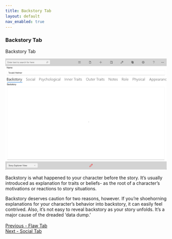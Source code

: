 ```yaml
---
title: Backstory Tab
layout: default
nav_enabled: true
---
```

### Backstory Tab ###
Backstory Tab

![](Character-Backstory-Tab.png)

 Backstory is what happened to your character before the story. It’s usually introduced as explanation  for traits or beliefs- as the root of a character’s motivations or reactions to story situations.

Backstory deserves caution for two reasons, however. If you’re shoehorning explanations for your character’s behavior into backstory, it can easily feel contrived. Also, it’s not easy to reveal backstory as your story unfolds. It’s a major cause of the dreaded ‘data dump.’
 <br/>
 <br/>
[Previous - Flaw Tab](Flaw_Tab.md) <br/>
[Next - Social Tab](Social_Tab.md) <br/>
